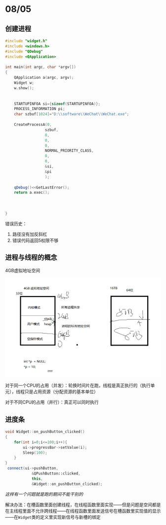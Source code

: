 # 08/05

## 创建进程

~~~c++
#include "widget.h"
#include <windows.h>
#include "QDebug"
#include <QApplication>

int main(int argc, char *argv[])
{
    QApplication a(argc, argv);
    Widget w;
    w.show();


    STARTUPINFOA si={sizeof(STARTUPINFOA)};
    PROCESS_INFORMATION pi;
    char szbuf[1024]="D:\\software\\WeChat\\WeChat.exe";

    CreateProcessA(0,
                  szbuf,
                  0,
                  0,
                  0,
                  NORMAL_PRIORITY_CLASS,
                  0,
                  0,
                  &si,
                  &pi
                  );

    qDebug()<<GetLastError();
    return a.exec();



}

~~~

错误历史：

1. 路径没有加反斜杠
2. 错误代码返回5权限不够



## 进程与线程的概念

4GB虚拟地址空间 

<img src="image-20230805111832212.png" alt="image-20230805111832212" style="zoom:80%;" />

对于同一个CPU的占用（并发）：轮换时间片在跑，线程是真正执行的（执行单元），线程只是占用资源（分配资源的基本单位）

对于不同CPU的占用（并行）：真正可以同时执行

## 进度条

```c++
void Widget::on_pushButton_clicked()
{
    for(int i=0;i<=100;i++){
        ui->progressBar->setValue(i);
        Sleep(100);
    }
}
 connect(ui->pushButton,
            &QPushButton::clicked,
            this,
            &Widget::on_pushButton_clicked);

```

*这样有一个问题就是跑的期间不能干别的*

解决办法：在槽函数里面创建线程，在线程函数里面实现——但是问题是空间都是在主线程里面不允许跨线程——在线程函数里面发送信号在槽函数里实现值的显示——在`Widget`类的定义里实现新信号与新槽的绑定